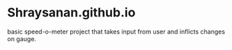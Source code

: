 # Shraysanan.github.io
basic speed-o-meter project that takes input from user and inflicts changes on gauge.
